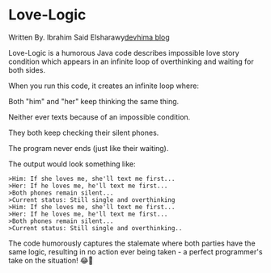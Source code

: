 
# Love-Logic
Written By. Ibrahim Said Elsharawy[devhima blog](https://dev-hima.blogspot.com)

Love-Logic is a humorous Java code
 describes impossible love story condition which appears in an infinite loop of overthinking and waiting for both sides.
 
When you run this code, it creates an infinite loop where:

Both "him" and "her" keep thinking the same thing.

Neither ever texts because of an impossible condition.

They both keep checking their silent phones.

The program never ends (just like their waiting).


The output would look something like:
```
>Him: If she loves me, she'll text me first...
>Her: If he loves me, he'll text me first...
>Both phones remain silent...
>Current status: Still single and overthinking
>Him: If she loves me, she'll text me first...
>Her: If he loves me, he'll text me first...
>Both phones remain silent...
>Current status: Still single and overthinking..
```

The code humorously captures the stalemate where both parties have the same logic, resulting in no action ever being taken - a perfect programmer's take on the situation! 😂🤚